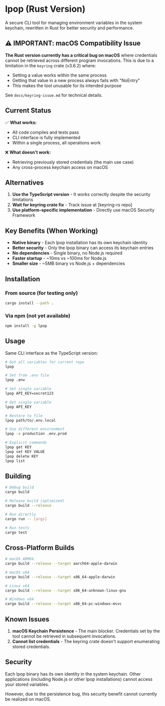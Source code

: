# lpop (Rust Version)

A secure CLI tool for managing environment variables in the system keychain, rewritten in Rust for better security and performance.

## ⚠️ IMPORTANT: macOS Compatibility Issue

**The Rust version currently has a critical bug on macOS** where credentials cannot be retrieved across different program invocations. This is due to a limitation in the `keyring` crate (v3.6.2) where:

- Setting a value works within the same process
- Getting that value in a new process always fails with "NoEntry"
- This makes the tool unusable for its intended purpose

See `docs/keyring-issue.md` for technical details.

## Current Status

✅ **What works:**
- All code compiles and tests pass
- CLI interface is fully implemented
- Within a single process, all operations work

❌ **What doesn't work:**
- Retrieving previously stored credentials (the main use case)
- Any cross-process keychain access on macOS

## Alternatives

1. **Use the TypeScript version** - It works correctly despite the security limitations
2. **Wait for keyring crate fix** - Track issue at [keyring-rs repo]
3. **Use platform-specific implementation** - Directly use macOS Security Framework

## Key Benefits (When Working)

- **Native binary** - Each lpop installation has its own keychain identity
- **Better security** - Only the lpop binary can access its keychain entries
- **No dependencies** - Single binary, no Node.js required
- **Faster startup** - ~10ms vs ~100ms for Node.js
- **Smaller size** - ~5MB binary vs Node.js + dependencies

## Installation

### From source (for testing only)
```bash
cargo install --path .
```

### Via npm (not yet available)
```bash
npm install -g lpop
```

## Usage

Same CLI interface as the TypeScript version:

```bash
# Get all variables for current repo
lpop

# Set from .env file
lpop .env

# Set single variable
lpop API_KEY=secret123

# Get single variable  
lpop API_KEY

# Restore to file
lpop path/to/.env.local

# Use different environment
lpop -e production .env.prod

# Explicit commands
lpop get KEY
lpop set KEY VALUE
lpop delete KEY
lpop list
```

## Building

```bash
# Debug build
cargo build

# Release build (optimized)
cargo build --release

# Run directly
cargo run -- [args]

# Run tests
cargo test
```

## Cross-Platform Builds

```bash
# macOS ARM64
cargo build --release --target aarch64-apple-darwin

# macOS x64
cargo build --release --target x86_64-apple-darwin

# Linux x64
cargo build --release --target x86_64-unknown-linux-gnu

# Windows x64
cargo build --release --target x86_64-pc-windows-msvc
```

## Known Issues

1. **macOS Keychain Persistence** - The main blocker. Credentials set by the tool cannot be retrieved in subsequent invocations.
2. **Cannot list credentials** - The keyring crate doesn't support enumerating stored credentials.

## Security

Each lpop binary has its own identity in the system keychain. Other applications (including Node.js or other lpop installations) cannot access your stored variables.

However, due to the persistence bug, this security benefit cannot currently be realized on macOS.